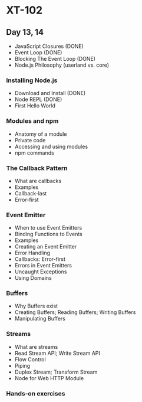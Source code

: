 # XT-102

## Day 13, 14
- JavaScript Closures (DONE)
- Event Loop (DONE)
- Blocking The Event Loop (DONE)
- Node.js Philosophy (userland vs. core)

### Installing Node.js
- Download and Install (DONE)
- Node REPL (DONE)
- First Hello World

### Modules and npm
- Anatomy of a module
- Private code
- Accessing and using modules
- npm commands

### The Callback Pattern
- What are callbacks
- Examples
- Callback-last
- Error-first

### Event Emitter
- When to use Event Emitters
- Binding Functions to Events
- Examples
- Creating an Event Emitter
- Error Handling
- Callbacks: Error-first
- Errors in Event Emitters
- Uncaught Exceptions
- Using Domains

### Buffers
- Why Buffers exist
- Creating Buffers; Reading Buffers; Writing Buffers
- Manipulating Buffers

### Streams
- What are streams
- Read Stream API; Write Stream API
- Flow Control
- Piping
- Duplex Stream; Transform Stream
- Node for Web HTTP Module

### Hands-on exercises